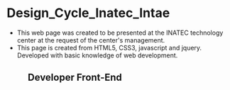 # Design_Cycle_Inatec_Intae
<ul>
  <li> This web page was created to be presented at the INATEC technology center at the request of the center's management.</li>
  <li> This page is created from HTML5, CSS3, javascript and jquery. Developed with basic knowledge of web development.</li>
  <ul>
 <h2> Developer Front-End </h2>
    


